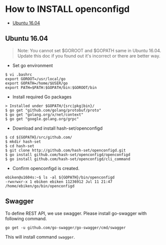 # How to INSTALL openconfigd

* [Ubuntu 16.04](#ubuntu-1604)

## Ubuntu 16.04

> Note: You cannot set $GOROOT and $GOPATH same in Ubuntu 16.04.
> Update this doc if you found out it's incorrect or there are better way.

* Set go environment

```
$ vi .bashrc
export GOROOT=/usr/local/go
export GOPATH=/home/$USER/go
export PATH=$PATH:$GOPATH/bin:$GOROOT/bin
```

* Install required Go packages

```
> Installed under $GOPATH/{src|pkg|bin}/
$ go get "github.com/golang/protobuf/proto"
$ go get "golang.org/x/net/context"
$ go get "google.golang.org/grpc"
```

* Download and install hash-set/openconfigd

```
$ cd ${GOPATH}/src/github.com/
$ mkdir hash-set
$ cd hash-set
$ git clone http://github.com/hash-set/openconfigd.git
$ go install github.com/hash-set/openconfigd/openconfigd
$ go install github.com/hash-set/openconfigd/cli_command
```

* Confirm openconfigd is created.

```
ebiken@u1604s:~$ ls -al ${GOPATH}/bin/openconfigd
-rwxrwxr-x 1 ebiken ebiken 11236912 Jul 11 21:47 /home/ebiken/go/bin/openconfigd
```
## Swagger

To define REST API, we use swagger. Please install go-swagger with following
command.

```
go get -u github.com/go-swagger/go-swagger/cmd/swagger
```

This will install command `swagger`.
